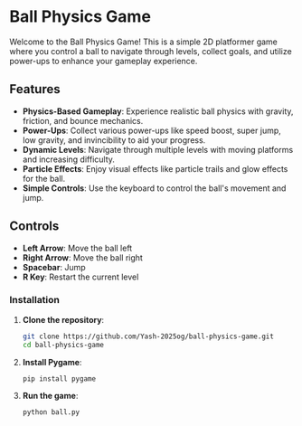 # Ball Physics Game

Welcome to the Ball Physics Game! This is a simple 2D platformer game where you control a ball to navigate through levels, collect goals, and utilize power-ups to enhance your gameplay experience.

## Features

- **Physics-Based Gameplay**: Experience realistic ball physics with gravity, friction, and bounce mechanics.
- **Power-Ups**: Collect various power-ups like speed boost, super jump, low gravity, and invincibility to aid your progress.
- **Dynamic Levels**: Navigate through multiple levels with moving platforms and increasing difficulty.
- **Particle Effects**: Enjoy visual effects like particle trails and glow effects for the ball.
- **Simple Controls**: Use the keyboard to control the ball's movement and jump.

## Controls

- **Left Arrow**: Move the ball left
- **Right Arrow**: Move the ball right
- **Spacebar**: Jump
- **R Key**: Restart the current level


### Installation

1. **Clone the repository**:
   ```bash
   git clone https://github.com/Yash-2025og/ball-physics-game.git
   cd ball-physics-game
   ```

2. **Install Pygame**:
   ```bash
   pip install pygame
   ```

3. **Run the game**:
   ```bash
   python ball.py
   ```
